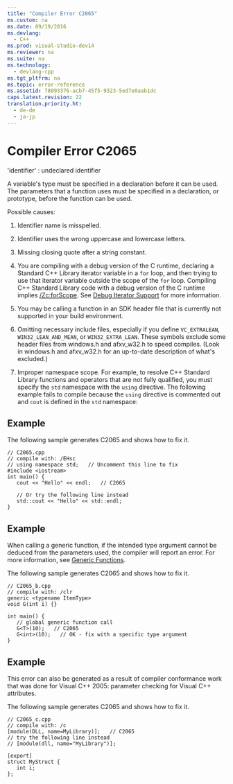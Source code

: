 ```yaml
---
title: "Compiler Error C2065"
ms.custom: na
ms.date: 09/19/2016
ms.devlang: 
  - C++
ms.prod: visual-studio-dev14
ms.reviewer: na
ms.suite: na
ms.technology: 
  - devlang-cpp
ms.tgt_pltfrm: na
ms.topic: error-reference
ms.assetid: 78093376-acb7-45f5-9323-5ed7e0aab1dc
caps.latest.revision: 22
translation.priority.ht: 
  - de-de
  - ja-jp
---
```

# Compiler Error C2065
'identifier' : undeclared identifier  
  
 A variable's type must be specified in a declaration before it can be used. The parameters that a function uses must be specified in a declaration, or prototype, before the function can be used.  
  
 Possible causes:  
  
1.  Identifier name is misspelled.  
  
2.  Identifier uses the wrong uppercase and lowercase letters.  
  
3.  Missing closing quote after a string constant.  
  
4.  You are compiling with a debug version of the C runtime, declaring a Standard C++ Library iterator variable in a `for` loop, and then trying to use that iterator variable outside the scope of the `for` loop. Compiling C++ Standard Library code with a debug version of the C runtime implies [/Zc:forScope](../Topic/-Zc:forScope%20\(Force%20Conformance%20in%20for%20Loop%20Scope\).md).  See [Debug Iterator Support](../vs140/Debug-Iterator-Support.md) for more information.  
  
5.  You may be calling a function in an SDK header file that is currently not supported in your build environment.  
  
6.  Omitting necessary include files, especially if you define `VC_EXTRALEAN`, `WIN32_LEAN_AND_MEAN`, or `WIN32_EXTRA_LEAN`. These symbols exclude some header files from windows.h and afxv_w32.h to speed compiles. (Look in windows.h and afxv_w32.h for an up-to-date description of what's excluded.)  
  
7.  Improper namespace scope. For example, to resolve C++ Standard Library functions and operators that are not fully qualified, you must specify the `std` namespace with the `using` directive. The following example fails to compile because the `using` directive is commented out and `cout` is defined in the `std` namespace:  
  
## Example  
 The following sample generates C2065 and shows how to fix it.  
  
```  
// C2065.cpp  
// compile with: /EHsc  
// using namespace std;   // Uncomment this line to fix  
#include <iostream>  
int main() {  
   cout << "Hello" << endl;   // C2065  
  
   // Or try the following line instead  
   std::cout << "Hello" << std::endl;  
}  
```  
  
## Example  
 When calling a generic function, if the intended type argument cannot be deduced from the parameters used, the compiler will report an error. For more information, see [Generic Functions](../vs140/Generic-Functions--C---CLI-.md).  
  
 The following sample generates C2065 and shows how to fix it.  
  
```  
// C2065_b.cpp  
// compile with: /clr  
generic <typename ItemType>  
void G(int i) {}  
  
int main() {  
   // global generic function call  
   G<T>(10);   // C2065  
   G<int>(10);   // OK - fix with a specific type argument  
}  
```  
  
## Example  
 This error can also be generated as a result of compiler conformance work that was done for Visual C++ 2005: parameter checking for Visual C++ attributes.  
  
 The following sample generates C2065 and shows how to fix it.  
  
```  
// C2065_c.cpp  
// compile with: /c  
[module(DLL, name=MyLibrary)];   // C2065  
// try the following line instead  
// [module(dll, name="MyLibrary")];  
  
[export]  
struct MyStruct {  
   int i;  
};  
```